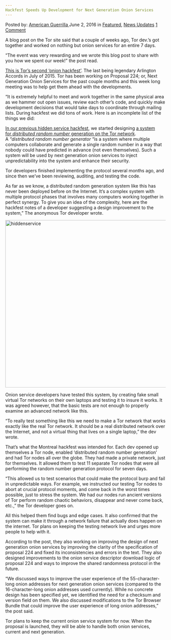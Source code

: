```yaml
---
Hackfest Speeds Up Development for Next Generation Onion Services
---
```

<article class="post-listing post-14366 post type-post status-publish format-standard has-post-thumbnail hentry  tag-development tag-generation tag-hackfest tag-onion tag-services tag-speeds">
    <div class="post-inner">
        <span>Posted by: <a href="https://www.deepdotweb.com/author/americanguerrilla/" title="">American Guerrilla </a></span>
    <span>June 2, 2016</span>
    <span>in <a href="https://www.deepdotweb.com/category/deepdot-news/" rel="category tag">Featured</a>, <a href="https://www.deepdotweb.com/category/news-updates/" rel="category tag">News Updates</a></span>
    <span><a href="https://www.deepdotweb.com/2016/06/02/hackfest-speeds-development-next-generation-onion-services/#comments">1 Comment</a></span>
    </p>
    <div class="clear"></div>
    <div class="entry">
    <p>A blog post on the Tor site said that a couple of weeks ago, Tor dev.’s got together and worked on nothing but onion services for an entire 7 days.</p>
    <p>“The event was very rewarding and we wrote this blog post to share with you how we spent our week!” the post read.</p>
    <p><a href="https://blog.torproject.org/blog/mission-montreal-building-next-generation-onion-services">This is Tor&#8217;s second &#8216;onion hackfest&#8217;</a>. The last being legendary Arlington Accords in July of 2015. Tor has been working on Proposal 224; or, Next Generation Onion Services for the past couple months and this week long meeting was to help get them ahead with the developments.</p>
    <p>“It is extremely helpful to meet and work together in the same physical area as we hammer out open issues, review each other’s code, and quickly make development decisions that would take days to coordinate through mailing lists. During hackfest we did tons of work. Here is an incomplete list of the things we did:</p>
    <p><a href="https://blog.torproject.org/blog/hidden-service-hackfest-arlington-accords">In our previous hidden service hackfest</a>, we started designing <a href="https://gitweb.torproject.org/torspec.git/tree/proposals/250-commit-reveal-consensus.txt">a system for </a><a href="https://gitweb.torproject.org/torspec.git/tree/proposals/250-commit-reveal-consensus.txt"><em>distributed random number</em></a><a href="https://gitweb.torproject.org/torspec.git/tree/proposals/250-commit-reveal-consensus.txt"> generation on the Tor network</a>. A <em>&#8220;distributed random number generator </em>“is a system where multiple computers collaborate and generate a single random number in a way that nobody could have predicted in advance (not even themselves). Such a system will be used by next generation onion services to inject unpredictability into the system and enhance their security.</p>
    <p>Tor developers finished implementing the protocol several months ago, and since then we&#8217;ve been reviewing, auditing, and testing the code.</p>
    <p>As far as we know, a distributed random generation system like this has never been deployed before on the Internet. It&#8217;s a complex system with multiple protocol phases that involves many computers working together in perfect synergy. To give you an idea of the complexity, here are the hackfest notes of a developer suggesting a design improvement to the system,” The anonymous Tor developer wrote.</p>
    <p><a href="/imgs/2016/06/hiddenservice.png"><img class="aligncenter size-full wp-image-14367" src="/imgs/2016/06/hiddenservice.png" alt="hiddenservice" width="778" height="525" srcset="/imgs/2016/06/hiddenservice.png 778w, /imgs/2016/06/hiddenservice-300x202.png 300w, /imgs/2016/06/hiddenservice-290x195.png 290w" sizes="(max-width: 778px) 100vw, 778px" /></a></p>
    <p>Onion service developers have tested this system, by creating fake small virtual Tor networks on their own laptops and testing it to insure it works. It was agreed however, that the basic tests are not enough to properly examine an advanced network like this.</p>
    <p>“To really test something like this we need to make a Tor network that works exactly like the real Tor network. It should be a real distributed network over the Internet, and not a virtual thing that lives on a single laptop,” the dev wrote.</p>
    <p>That&#8217;s what the Montreal hackfest was intended for. Each dev opened up themselves a Tor node, enabled &#8216;distributed random number generation&#8217; and had Tor nodes all over the globe. They had made a private network, just for themselves. It allowed them to test 11 separate Tor nodes that were all performing the random number generation protocol for seven days.</p>
    <p>“This allowed us to test scenarios that could make the protocol burp and fail in unpredictable ways. For example, we instructed our testing Tor nodes to abort at crucial protocol moments, and come back in the worst times possible, just to stress the system. We had our nodes run ancient versions of Tor perform random chaotic behaviors, disappear and never come back, etc.,” the Tor developer goes on.</p>
    <p>All this helped them find bugs and edge cases. It also confirmed that the system can make it through a network failure that actually does happen on the internet. Tor plans on keeping the testing network live and urges more people to help with it.</p>
    <p>According to the post, they also working on improving the design of next generation onion services by improving the clarity of the specification of proposal 224 and fixed its inconsistencies and errors in the text. They also designed improvements to the onion service descriptor download logic of proposal 224 and ways to improve the shared randomness protocol in the future.</p>
    <p>“We discussed ways to improve the user experience of the 55-character-long onion addresses for next generation onion services (compared to the 16-character-long onion addresses used currently). While no concrete design has been specified yet, we identified the need for a checksum and version field on them. We also discussed modifications to the Tor Browser Bundle that could improve the user experience of long onion addresses,” the post said.</p>
    <p>Tor plans to keep the current onion service system for now. When the proposal is launched, they will be able to handle both onion services, current and next generation.</p>
    </div>
    <span style="display:none"><a href="https://www.deepdotweb.com/tag/development/" rel="tag">development</a> <a href="https://www.deepdotweb.com/tag/generation/" rel="tag">generation</a> <a href="https://www.deepdotweb.com/tag/hackfest/" rel="tag">hackfest</a> <a href="https://www.deepdotweb.com/tag/onion/" rel="tag">onion</a> <a href="https://www.deepdotweb.com/tag/services/" rel="tag">services</a> <a href="https://www.deepdotweb.com/tag/speeds/" rel="tag">speeds</a></span> <span style="display:none" class="updated">2016-06-02</span>
    <div style="display:none" class="vcard author" itemprop="author" itemscope itemtype="http://schema.org/Person"><strong class="fn" itemprop="name"><a href="https://www.deepdotweb.com/author/americanguerrilla/" title="Posts by American Guerrilla" rel="author">American Guerrilla</a></strong></div>
    </div>
</article>

